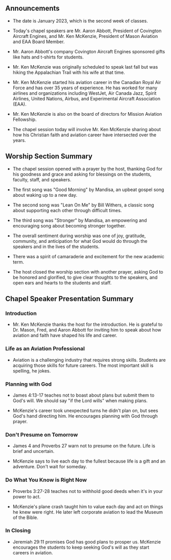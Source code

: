 

## Announcements

- The date is January 2023, which is the second week of classes. 

- Today's chapel speakers are Mr. Aaron Abbott, President of Covington Aircraft Engines, and Mr. Ken McKenzie, President of Mason Aviation and EAA Board Member.

- Mr. Aaron Abbott's company Covington Aircraft Engines sponsored gifts like hats and t-shirts for students. 

- Mr. Ken McKenzie was originally scheduled to speak last fall but was hiking the Appalachian Trail with his wife at that time.

- Mr. Ken McKenzie started his aviation career in the Canadian Royal Air Force and has over 35 years of experience. He has worked for many airlines and organizations including WestJet, Air Canada Jazz, Spirit Airlines, United Nations, Airbus, and Experimental Aircraft Association (EAA).

- Mr. Ken McKenzie is also on the board of directors for Mission Aviation Fellowship. 

- The chapel session today will involve Mr. Ken McKenzie sharing about how his Christian faith and aviation career have intersected over the years.


## Worship Section Summary

- The chapel session opened with a prayer by the host, thanking God for his goodness and grace and asking for blessings on the students, faculty, staff, and speakers. 

- The first song was "Good Morning" by Mandisa, an upbeat gospel song about waking up to a new day. 

- The second song was "Lean On Me" by Bill Withers, a classic song about supporting each other through difficult times. 

- The third song was "Stronger" by Mandisa, an empowering and encouraging song about becoming stronger together.

- The overall sentiment during worship was one of joy, gratitude, community, and anticipation for what God would do through the speakers and in the lives of the students.

- There was a spirit of camaraderie and excitement for the new academic term. 

- The host closed the worship section with another prayer, asking God to be honored and glorified, to give clear thoughts to the speakers, and open ears and hearts to the students and staff.


## Chapel Speaker Presentation Summary

### Introduction

- Mr. Ken McKenzie thanks the host for the introduction. He is grateful to Dr. Mason, Fred, and Aaron Abbott for inviting him to speak about how aviation and faith have shaped his life and career. 

### Life as an Aviation Professional

- Aviation is a challenging industry that requires strong skills. Students are acquiring those skills for future careers. The most important skill is spelling, he jokes. 

### Planning with God 

- James 4:13-17 teaches not to boast about plans but submit them to God's will. We should say "if the Lord wills" when making plans. 

- McKenzie's career took unexpected turns he didn't plan on, but sees God's hand directing him. He encourages planning with God through prayer.

### Don't Presume on Tomorrow

- James 4 and Proverbs 27 warn not to presume on the future. Life is brief and uncertain.

- McKenzie says to live each day to the fullest because life is a gift and an adventure. Don't wait for someday. 

### Do What You Know is Right Now 

- Proverbs 3:27-28 teaches not to withhold good deeds when it's in your power to act.

- McKenzie's plane crash taught him to value each day and act on things he knew were right. He later left corporate aviation to lead the Museum of the Bible.

### In Closing

- Jeremiah 29:11 promises God has good plans to prosper us. McKenzie encourages the students to keep seeking God's will as they start careers in aviation.